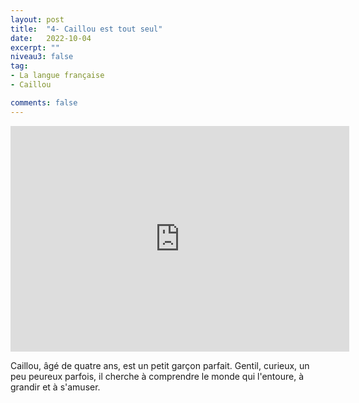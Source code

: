 ```yaml
---
layout: post
title:  "4- Caillou est tout seul"
date:   2022-10-04
excerpt: ""
niveau3: false
tag:
- La langue française
- Caillou

comments: false
---
```

<center>
<img style="display: none;" src="/assets/img/thumbnails/caillou-04.jpg" alt="" width="1" height="1">
<iframe width="542px" height="361px" src="https://www.youtube.com/embed/qhJuorZIk10?rel=0&controls=1&showinfo=0&modestbranding=1&enablejsapi=1" allowfullscreen frameborder="0" ></iframe></center>

Caillou, âgé de quatre ans, est un petit garçon parfait. Gentil, curieux, un peu peureux parfois, il cherche à comprendre le monde qui l'entoure, à grandir et à s'amuser.
